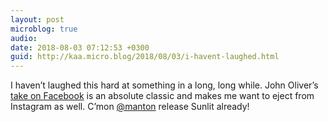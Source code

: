 ```yaml
---
layout: post
microblog: true
audio: 
date: 2018-08-03 07:12:53 +0300
guid: http://kaa.micro.blog/2018/08/03/i-havent-laughed.html
---
```

I haven’t laughed this hard at something in a long, long while. John Oliver’s [take on Facebook](https://www.youtube.com/watch?v=sbNv9MP27xE) is an absolute classic and makes me want to eject from Instagram as well. C’mon [@manton](https://micro.blog/manton) release Sunlit already!
